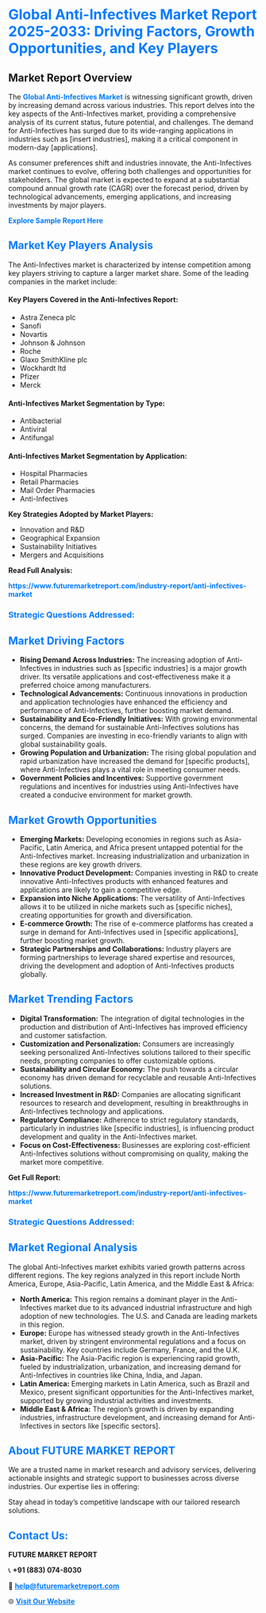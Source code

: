<h1 style="color: #007BFF;">Global Anti-Infectives Market Report 2025-2033: Driving Factors, Growth Opportunities, and Key Players</h1>

<section id="overview">
<h2>Market Report Overview</h2>
<p>The <a href="https://www.futuremarketreport.com/industry-report/anti-infectives-market" style="color: #007BFF; text-decoration: none;"><strong>Global Anti-Infectives Market</strong></a> is witnessing significant growth, driven by increasing demand across various industries. This report delves into the key aspects of the Anti-Infectives market, providing a comprehensive analysis of its current status, future potential, and challenges. The demand for Anti-Infectives has surged due to its wide-ranging applications in industries such as [insert industries], making it a critical component in modern-day [applications].</p>
<p>As consumer preferences shift and industries innovate, the Anti-Infectives market continues to evolve, offering both challenges and opportunities for stakeholders. The global market is expected to expand at a substantial compound annual growth rate (CAGR) over the forecast period, driven by technological advancements, emerging applications, and increasing investments by major players.</p>
</section>

<section id="overview">
<p><a href="https://www.futuremarketreport.com/request-sample/reportId=122943" style="color: #007BFF; text-decoration: none;"><strong>Explore Sample Report Here</strong></a></p>
</section>

<section id="key-players">
<h2 style="color: #007BFF;">Market Key Players Analysis</h2>
<p>The Anti-Infectives market is characterized by intense competition among key players striving to capture a larger market share. Some of the leading companies in the market include:</p>
<h4>Key Players Covered in the Anti-Infectives Report:</h4>
<ul><li>Astra Zeneca plc</li><li>Sanofi</li><li>Novartis</li><li>Johnson &amp; Johnson</li><li>Roche</li><li>Glaxo SmithKline plc</li><li>Wockhardt ltd</li><li>Pfizer</li><li>Merck</li></ul>
<h4>Anti-Infectives Market Segmentation by Type:</h4>
<ul><li>Antibacterial</li><li>Antiviral</li><li>Antifungal</li></ul>

<h4>Anti-Infectives Market Segmentation by Application:</h4>
<ul><li>Hospital Pharmacies</li><li>Retail Pharmacies</li><li>Mail Order Pharmacies</li><li>Anti-Infectives</li></ul>
<p><strong>Key Strategies Adopted by Market Players:</strong></p>
<ul>
<li>Innovation and R&D</li>
<li>Geographical Expansion</li>
<li>Sustainability Initiatives</li>
<li>Mergers and Acquisitions</li>
</ul>
</section>

<section>
<p><strong>Read Full Analysis: </strong></p><a href="https://www.futuremarketreport.com/industry-report/anti-infectives-market" style="color: #007BFF; text-decoration: none;"><strong>https://www.futuremarketreport.com/industry-report/anti-infectives-market</strong></a>
<h3 style="color: #007BFF;">Strategic Questions Addressed:</h3>
</section>

<section id="driving-factors">
<h2 style="color: #007BFF;">Market Driving Factors</h2>
<ul>
<li><strong>Rising Demand Across Industries:</strong> The increasing adoption of Anti-Infectives in industries such as [specific industries] is a major growth driver. Its versatile applications and cost-effectiveness make it a preferred choice among manufacturers.</li>
<li><strong>Technological Advancements:</strong> Continuous innovations in production and application technologies have enhanced the efficiency and performance of Anti-Infectives, further boosting market demand.</li>
<li><strong>Sustainability and Eco-Friendly Initiatives:</strong> With growing environmental concerns, the demand for sustainable Anti-Infectives solutions has surged. Companies are investing in eco-friendly variants to align with global sustainability goals.</li>
<li><strong>Growing Population and Urbanization:</strong> The rising global population and rapid urbanization have increased the demand for [specific products], where Anti-Infectives plays a vital role in meeting consumer needs.</li>
<li><strong>Government Policies and Incentives:</strong> Supportive government regulations and incentives for industries using Anti-Infectives have created a conducive environment for market growth.</li>
</ul>
</section>

<section id="growth-opportunities">
<h2 style="color: #007BFF;">Market Growth Opportunities</h2>
<ul>
<li><strong>Emerging Markets:</strong> Developing economies in regions such as Asia-Pacific, Latin America, and Africa present untapped potential for the Anti-Infectives market. Increasing industrialization and urbanization in these regions are key growth drivers.</li>
<li><strong>Innovative Product Development:</strong> Companies investing in R&D to create innovative Anti-Infectives products with enhanced features and applications are likely to gain a competitive edge.</li>
<li><strong>Expansion into Niche Applications:</strong> The versatility of Anti-Infectives allows it to be utilized in niche markets such as [specific niches], creating opportunities for growth and diversification.</li>
<li><strong>E-commerce Growth:</strong> The rise of e-commerce platforms has created a surge in demand for Anti-Infectives used in [specific applications], further boosting market growth.</li>
<li><strong>Strategic Partnerships and Collaborations:</strong> Industry players are forming partnerships to leverage shared expertise and resources, driving the development and adoption of Anti-Infectives products globally.</li>
</ul>
</section>

<section id="trending-factors">
<h2 style="color: #007BFF;">Market Trending Factors</h2>
<ul>
<li><strong>Digital Transformation:</strong> The integration of digital technologies in the production and distribution of Anti-Infectives has improved efficiency and customer satisfaction.</li>
<li><strong>Customization and Personalization:</strong> Consumers are increasingly seeking personalized Anti-Infectives solutions tailored to their specific needs, prompting companies to offer customizable options.</li>
<li><strong>Sustainability and Circular Economy:</strong> The push towards a circular economy has driven demand for recyclable and reusable Anti-Infectives solutions.</li>
<li><strong>Increased Investment in R&D:</strong> Companies are allocating significant resources to research and development, resulting in breakthroughs in Anti-Infectives technology and applications.</li>
<li><strong>Regulatory Compliance:</strong> Adherence to strict regulatory standards, particularly in industries like [specific industries], is influencing product development and quality in the Anti-Infectives market.</li>
<li><strong>Focus on Cost-Effectiveness:</strong> Businesses are exploring cost-efficient Anti-Infectives solutions without compromising on quality, making the market more competitive.</li>
</ul>
</section>

<section>
<p><strong>Get Full Report: </strong></p><a href="https://www.futuremarketreport.com/industry-report/anti-infectives-market" style="color: #007BFF; text-decoration: none;"><strong>https://www.futuremarketreport.com/industry-report/anti-infectives-market</strong></a>
<h3 style="color: #007BFF;">Strategic Questions Addressed:</h3>
</section>


<section id="regional-analysis">
<h2 style="color: #007BFF;">Market Regional Analysis</h2>
<p>The global Anti-Infectives market exhibits varied growth patterns across different regions. The key regions analyzed in this report include North America, Europe, Asia-Pacific, Latin America, and the Middle East & Africa:</p>
<ul>
<li><strong>North America:</strong> This region remains a dominant player in the Anti-Infectives market due to its advanced industrial infrastructure and high adoption of new technologies. The U.S. and Canada are leading markets in this region.</li>
<li><strong>Europe:</strong> Europe has witnessed steady growth in the Anti-Infectives market, driven by stringent environmental regulations and a focus on sustainability. Key countries include Germany, France, and the U.K.</li>
<li><strong>Asia-Pacific:</strong> The Asia-Pacific region is experiencing rapid growth, fueled by industrialization, urbanization, and increasing demand for Anti-Infectives in countries like China, India, and Japan.</li>
<li><strong>Latin America:</strong> Emerging markets in Latin America, such as Brazil and Mexico, present significant opportunities for the Anti-Infectives market, supported by growing industrial activities and investments.</li>
<li><strong>Middle East & Africa:</strong> The region’s growth is driven by expanding industries, infrastructure development, and increasing demand for Anti-Infectives in sectors like [specific sectors].</li>
</ul>
</section>

<footer>
<h2 style="color: #007BFF;">About FUTURE MARKET REPORT</h2>
<p>We are a trusted name in market research and advisory services, delivering actionable insights and strategic support to businesses across diverse industries. Our expertise lies in offering:</p>

<p>Stay ahead in today’s competitive landscape with our tailored research solutions.</p>

<h2 style="color: #007BFF;">Contact Us:</h2>
<p><strong>FUTURE MARKET REPORT</strong></p>
<p>📞 <strong>+91 (883) 074-8030</strong></p>
<p>📧 <strong><a href="mailto:help@futuremarketreport.com" style="color: #007BFF;">help@futuremarketreport.com</a></strong></p>
<p>🌐 <strong><a href="https://www.futuremarketreport.com/" style="color: #007BFF;">Visit Our Website</a></strong></p>
</footer>